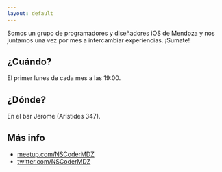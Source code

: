 ```yaml
---
layout: default
---
```


Somos un grupo de programadores y diseñadores iOS de Mendoza y nos juntamos una
vez por mes a intercambiar experiencias. ¡Sumate!

## ¿Cuándo?

El primer lunes de cada mes a las 19:00.

## ¿Dónde?

En el bar Jerome (Arístides 347).

## Más info

 * [meetup.com/NSCoderMDZ](http://www.meetup.com/NSCoderMDZ/)
 * [twitter.com/NSCoderMDZ](https://twitter.com/NSCoderMDZ)
